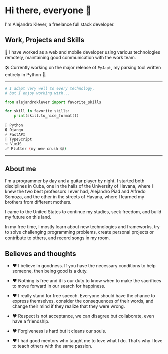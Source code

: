 # Hi there, everyone 👋

I'm Alejandro Klever, a freelance full stack developer.

## Work, Projects and Skills

💼 I have worked as a web and mobile developer using various technologies remotely, maintaining good communication with the work team.

🛠️ Currently working on the major release of `PyJapt`, my parsing tool written entirely in Python 🐍.

---

```python
# I adapt very well to every technology,
# but I enjoy working with...

from alejandroklever import favorite_skills

for skill in favorite_skills:
    print(skill.to_nice_format())
```

```bash
🐍 Python
🔒 Django
⚡ FastAPI
🧩 TypeScript
✨ VueJS
🪄 Flutter (my new crush 😍)
```

---

## About me

I'm a programmer by day and a guitar player by night. I started both disciplines in Cuba, one in the halls of the University of Havana, where I knew the two best professors I ever had, Alejandro Piad and Alfredo Somoza, and the other in the streets of Havana, where I learned my brothers from different mothers.

I came to the United States to continue my studies, seek freedom, and build my future on this land.

In my free time, I mostly learn about new technologies and frameworks, try to solve challenging programming problems, create personal projects or contribute to others, and record songs in my room.

## Believes and thoughts

- ❤️ I believe in goodness. If you have the necessary conditions to help someone, then being good is a duty.

- ❤️ Nothing is free and it is our duty to know when to make the sacrifices to move forward in our search for happiness.

- ❤️ I really stand for free speech. Everyone should have the chance to express themselves, consider the consequences of their words, and change their mind if they realize that they were wrong.

- ❤️ Respect is not acceptance, we can disagree but collaborate, even have a friendship.

- ❤️ Forgiveness is hard but it cleans our souls.

- ❤️ I had good mentors who taught me to love what I do. That’s why I love to teach others with the same passion.
